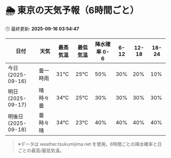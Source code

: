 # 🌦️ 東京の天気予報（6時間ごと）

🕒 最終更新: **2025-09-16 03:54:47**

| 日付 | 天気 | 最高気温 | 最低気温 | 降水確率 0-6 | 6-12 | 12-18 | 18-24 |
|------|------|----------|----------|------------|------|------|------|
| 今日 (2025-09-16) | 曇一時雨 | 31℃ | 25℃ | 50% | 30% | 20% | 10% |
| 明日 (2025-09-17) | 晴時々曇 | 34℃ | 25℃ | 30% | 30% | 30% | 30% |
| 明後日 (2025-09-18) | 曇時々晴 | 34℃ | 23℃ | 40% | 40% | 40% | 40% |

> ※データは weather.tsukumijima.net を使用。6時間ごとの降水確率と日ごとの最高/最低気温。
